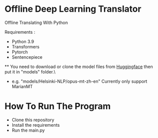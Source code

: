 # Offline Deep Learning Translator
Offline Translating With Python

Requirements :
* Python 3.9
* Transformers
* Pytorch
* Sentencepiece

** You need to download or clone the model files from [Huggingface](https://huggingface.co/models?pipeline_tag=translation) then put it in "models" folder.\
* e.g. "models/Helsinki-NLP/opus-mt-zh-en"
Currently only support MarianMT

# How To Run The Program
* Clone this repository
* Install the requirements
* Run the main.py
